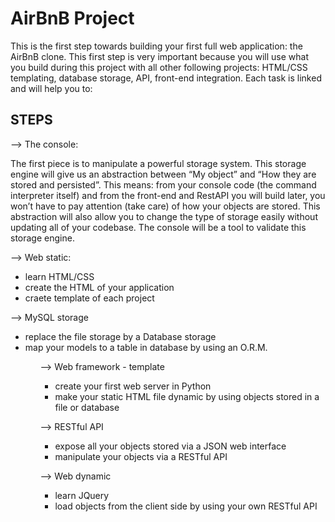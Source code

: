 <h1> AirBnB Project </h1>
This is the first step towards building your first full web application: the AirBnB clone. This first step is very important because you will use what you build during this project with all other following projects: HTML/CSS templating, database storage, API, front-end integration.
Each task is linked and will help you to:

<h2>STEPS</h2>
--> The console:
<p> The first piece is to manipulate a powerful storage system. This storage engine will give us an abstraction between “My object” and “How they are stored and persisted”. This means: from your console code (the command interpreter itself) and from the front-end and RestAPI you will build later, you won’t have to pay attention (take care) of how your objects are stored.
This abstraction will also allow you to change the type of storage easily without updating all of your codebase.
The console will be a tool to validate this storage engine. </p>

--> Web static:
<p> <ul>
<li>learn HTML/CSS</li>
<li>create the HTML of your application</li>
<li>craete template of each project</li></ul>

--> MySQL storage
<p> <ul>
<li>replace the file storage by a Database storage</li>
<li>map your models to a table in database by using an O.R.M.</li><ul>

--> Web framework - template
<p> <ul>
<li> create your first web server in Python </li>
<li> make your static HTML file dynamic by using objects stored in a file or database </li></ul>

--> RESTful API
<p> <ul>
<li> expose all your objects stored via a JSON web interface </li>
<li> manipulate your objects via a RESTful API </li></ul>

--> Web dynamic
<p> <ul>
<li> learn JQuery </li>
<li> load objects from the client side by using your own RESTful API </li></ul>

